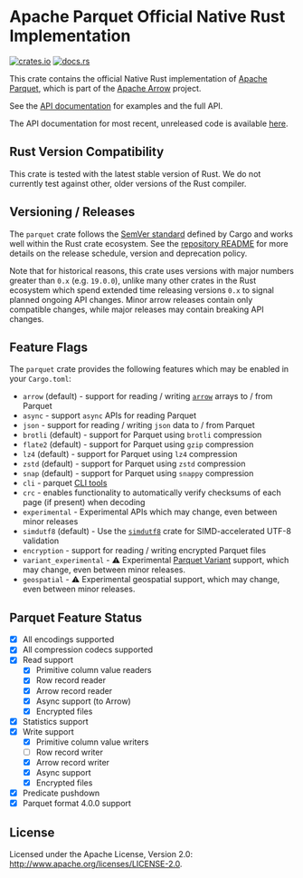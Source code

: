 <!---
  Licensed to the Apache Software Foundation (ASF) under one
  or more contributor license agreements.  See the NOTICE file
  distributed with this work for additional information
  regarding copyright ownership.  The ASF licenses this file
  to you under the Apache License, Version 2.0 (the
  "License"); you may not use this file except in compliance
  with the License.  You may obtain a copy of the License at

    http://www.apache.org/licenses/LICENSE-2.0

  Unless required by applicable law or agreed to in writing,
  software distributed under the License is distributed on an
  "AS IS" BASIS, WITHOUT WARRANTIES OR CONDITIONS OF ANY
  KIND, either express or implied.  See the License for the
  specific language governing permissions and limitations
  under the License.
-->

# Apache Parquet Official Native Rust Implementation

[![crates.io](https://img.shields.io/crates/v/parquet.svg)](https://crates.io/crates/parquet)
[![docs.rs](https://img.shields.io/docsrs/parquet.svg)](https://docs.rs/parquet/latest/parquet/)

This crate contains the official Native Rust implementation of [Apache Parquet](https://parquet.apache.org/), which is part of the [Apache Arrow](https://arrow.apache.org/) project.

See the [API documentation](https://docs.rs/parquet/latest) for examples and the full API.

The API documentation for most recent, unreleased code is available [here](https://arrow.apache.org/rust/parquet/index.html).

## Rust Version Compatibility

This crate is tested with the latest stable version of Rust. We do not currently test against other, older versions of the Rust compiler.

## Versioning / Releases

The `parquet` crate follows the [SemVer standard] defined by Cargo and works well
within the Rust crate ecosystem. See the [repository README] for more details on
the release schedule, version and deprecation policy.

[semver standard]: https://doc.rust-lang.org/cargo/reference/semver.html
[repository readme]: https://github.com/apache/arrow-rs

Note that for historical reasons, this crate uses versions with major numbers
greater than `0.x` (e.g. `19.0.0`), unlike many other crates in the Rust
ecosystem which spend extended time releasing versions `0.x` to signal planned
ongoing API changes. Minor arrow releases contain only compatible changes, while
major releases may contain breaking API changes.

## Feature Flags

The `parquet` crate provides the following features which may be enabled in your `Cargo.toml`:

- `arrow` (default) - support for reading / writing [`arrow`] arrays to / from Parquet
- `async` - support `async` APIs for reading Parquet
- `json` - support for reading / writing `json` data to / from Parquet
- `brotli` (default) - support for Parquet using `brotli` compression
- `flate2` (default) - support for Parquet using `gzip` compression
- `lz4` (default) - support for Parquet using `lz4` compression
- `zstd` (default) - support for Parquet using `zstd` compression
- `snap` (default) - support for Parquet using `snappy` compression
- `cli` - parquet [CLI tools](https://github.com/apache/arrow-rs/tree/main/parquet/src/bin)
- `crc` - enables functionality to automatically verify checksums of each page (if present) when decoding
- `experimental` - Experimental APIs which may change, even between minor releases
- `simdutf8` (default) - Use the [`simdutf8`] crate for SIMD-accelerated UTF-8 validation
- `encryption` - support for reading / writing encrypted Parquet files
- `variant_experimental` - ⚠️ Experimental [Parquet Variant] support, which may change, even between minor releases.
- `geospatial` - ⚠️ Experimental geospatial support, which may change, even between minor releases.

[`arrow`]: https://crates.io/crates/arrow
[`simdutf8`]: https://crates.io/crates/simdutf8
[parquet variant]: https://github.com/apache/parquet-format/blob/master/VariantEncoding.md

## Parquet Feature Status

- [x] All encodings supported
- [x] All compression codecs supported
- [x] Read support
  - [x] Primitive column value readers
  - [x] Row record reader
  - [x] Arrow record reader
  - [x] Async support (to Arrow)
  - [x] Encrypted files
- [x] Statistics support
- [x] Write support
  - [x] Primitive column value writers
  - [ ] Row record writer
  - [x] Arrow record writer
  - [x] Async support
  - [x] Encrypted files
- [x] Predicate pushdown
- [x] Parquet format 4.0.0 support

## License

Licensed under the Apache License, Version 2.0: <http://www.apache.org/licenses/LICENSE-2.0>.
